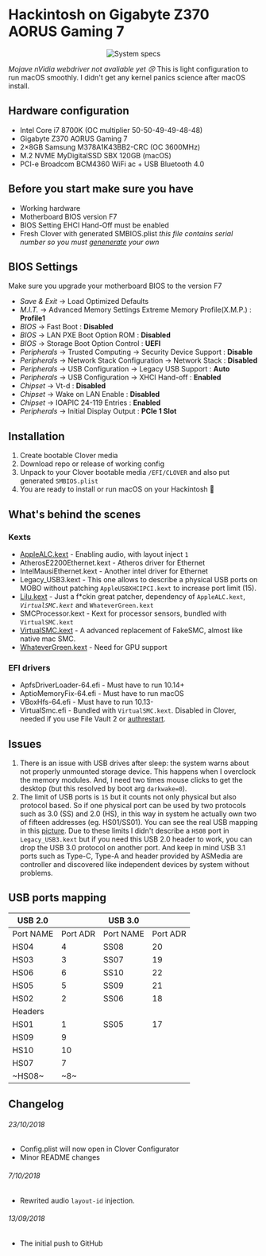 # Hackintosh on Gigabyte Z370 AORUS Gaming 7
<p align="center">
  <img src="./misc/system.png" alt="System specs">
</p>

*Mojave nVidia webdriver not avaliable yet :cry:*
This is light configuration to run macOS smoothly. I didn't get any kernel panics science after macOS install.

## Hardware configuration

* Intel Core i7 8700K (OC multiplier 50-50-49-49-48-48)
* Gigabyte Z370 AORUS Gaming 7
* 2×8GB Samsung M378A1K43BB2-CRC (OC 3600MHz)
* M.2 NVME MyDigitalSSD SBX 120GB (macOS)
* PCI-e Broadcom BCM4360 WiFi ac + USB Bluetooth 4.0

## Before you start make sure you have

* Working hardware
* Motherboard BIOS version F7
* BIOS Setting EHCI Hand-Off must be enabled
* Fresh Clover with generated SMBIOS.plist *this file contains serial number so you must [genenerate][1] your own*

## BIOS Settings

Make sure you upgrade your motherboard BIOS to the version F7

* *Save & Exit* -> Load Optimized Defaults
* *M.I.T.* -> Advanced Memory Settings  Extreme Memory Profile(X.M.P.) : **Profile1**
* *BIOS* -> Fast Boot : **Disabled**
* *BIOS* -> LAN PXE Boot Option ROM : **Disabled**
* *BIOS* -> Storage Boot Option Control : **UEFI**
* *Peripherals* -> Trusted Computing -> Security Device Support : **Disable**
* *Peripherals* -> Network Stack Configuration -> Network Stack : **Disabled**
* *Peripherals* -> USB Configuration -> Legacy USB Support : **Auto**
* *Peripherals* -> USB Configuration -> XHCI Hand-off : **Enabled**
* *Chipset* -> Vt-d : **Disabled**
* *Chipset* -> Wake on LAN Enable : **Disabled**
* *Chipset* -> IOAPIC 24-119 Entries : **Enabled**
* *Peripherals* -> Initial Display Output : **PCIe 1 Slot**

## Installation

1. Create bootable Clover media
2. Download repo or release of working config
3. Unpack to your Clover bootable media `/EFI/CLOVER` and also put generated `SMBIOS.plist`
4. You are ready to install or run macOS on your Hackintosh 

## What's behind the scenes

### Kexts

* [AppleALC.kext][2] - Enabling audio, with layout inject `1`
* AtherosE2200Ethernet.kext - Atheros driver for Ethernet
* IntelMausiEthernet.kext - Another intel driver for Ethernet
* Legacy_USB3.kext - This one allows to describe a physical USB ports on MOBO without patching `AppleUSBXHCIPCI.kext` to increase port limit (15).
* [Lilu.kext][3] - Just a f\*ckin great patcher, dependency of `AppleALC.kext`, *`VirtualSMC.kext`* and `WhateverGreen.kext`
* SMCProcessor.kext - Kext for processor sensors, bundled with `VirtualSMC.kext`
* [VirtualSMC.kext][4] - A advanced replacement of FakeSMC, almost like native mac SMC.
* [WhateverGreen.kext][5] - Need for GPU support

### EFI drivers

* ApfsDriverLoader-64.efi - Must have to run 10.14+
* AptioMemoryFix-64.efi - Must have to run macOS
* VBoxHfs-64.efi - Must have to run 10.13-
* VirtualSmc.efi - Bundled with `VirtualSMC.kext`. Disabled in Clover, needed if you use File Vault 2 or [authrestart][6].

## Issues

1. There is an issue with USB drives after sleep: the system warns about not properly unmounted storage device. This happens when I overclock the memory modules. And, I need two times mouse clicks to get the desktop (but this resolved by boot arg `darkwake=0`).
2. The limit of USB ports is `15` but it counts not only physical but also protocol based. So if one physical port can be used by two protocols such as 3.0 (SS) and 2.0 (HS), in this way in system he actually own two of fifteen addresses (eg. HS01/SS01). You can see the real USB mapping in this [picture][102]. Due to these limits I didn't describe a `HS08` port in `Legacy_USB3.kext` but if you need this USB 2.0 header to work, you can drop the USB 3.0 protocol on another port. And keep in mind USB 3.1 ports such as Type-C, Type-A and header provided by ASMedia are controller and discovered like independent devices by system without problems.

## USB ports mapping

| USB 2.0   |          | USB 3.0   |          |
|-----------|----------|-----------|----------|
| Port NAME | Port ADR | Port NAME | Port ADR |
| HS04      | 4        | SS08      | 20       |
| HS03      | 3        | SS07      | 19       |
| HS06      | 6        | SS10      | 22       |
| HS05      | 5        | SS09      | 21       |
| HS02      | 2        | SS06      | 18       |
| Headers   |          |           |          |
| HS01      | 1        | SS05      | 17       |
| HS09      | 9        |           |          |
| HS10      | 10       |           |          |
| HS07      | 7        |           |          |
| ~HS08~    | ~8~      |           |          |

## Changelog

###### 23/10/2018

* Config.plist will now open in Clover Configurator
* Minor README changes

###### 7/10/2018

* Rewrited audio `layout-id` injection.
  
###### 13/09/2018

* The initial push to GitHub

[1]: http://cloudclovereditor.altervista.org/cce/editor.php#smbios
[2]: https://github.com/acidanthera/AppleALC
[3]: https://github.com/acidanthera/Lilu
[4]: https://github.com/acidanthera/VirtualSMC
[5]: https://github.com/acidanthera/WhateverGreen
[6]: https://lifehacker.com/bypass-a-filevault-password-at-startup-by-rebooting-fro-1686770324
[101]: ./misc/system.png
[102]: ./misc/physical-usb-ports.png
